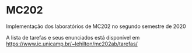 # MC202

Implementação dos laboratórios de MC202 no segundo semestre de 2020

A lista de tarefas e seus enunciados está disponível em
https://www.ic.unicamp.br/~lehilton/mc202ab/tarefas/
